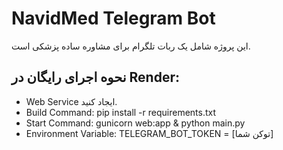 # NavidMed Telegram Bot
این پروژه شامل یک ربات تلگرام برای مشاوره ساده پزشکی است.

## نحوه اجرای رایگان در Render:
- Web Service ایجاد کنید.
- Build Command:
pip install -r requirements.txt
- Start Command:
gunicorn web:app & python main.py
- Environment Variable:
TELEGRAM_BOT_TOKEN = [توکن شما]
